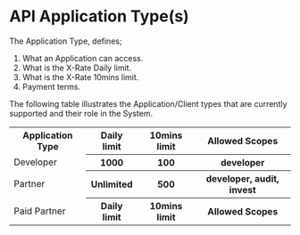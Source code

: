# API Application Type(s)

The Application Type, defines;

1. What an Application can access.
2. What is the X-Rate Daily limit.
3. What is the X-Rate 10mins limit.
4. Payment terms.

The following table illustrates the Application/Client types that are currently supported and their role in the System.

<table>
    <tr>
        <th>Application Type</th>
        <th>Daily limit</th>
        <th>10mins limit</th>
        <th>Allowed Scopes</th>
    </tr>
    <tr>
        <td>Developer</td>
        <th>1000</th>
        <th>100</th>
        <th>developer</th>
    </tr>
    <tr>
        <td>Partner</td>
        <th>Unlimited</th>
        <th>500</th>
        <th>developer, audit, invest</th>
    </tr>
    <tr>
        <td>Paid Partner</td>
        <th>Daily limit</th>
        <th>10mins limit</th>
        <th>Allowed Scopes</th>
    </tr>
</table>
